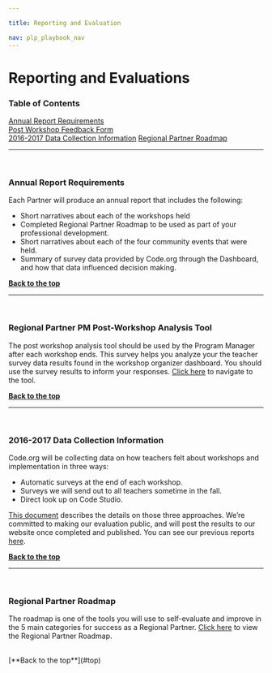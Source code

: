 ```yaml
---

title: Reporting and Evaluation

nav: plp_playbook_nav
---
```

<a id="top"></a>

# Reporting and Evaluations


### Table of Contents

[Annual Report Requirements](#requirements)<br/>
[Post Workshop Feedback Form](#form)<br/>
[2016-2017 Data Collection Information](#data)
[Regional Partner Roadmap](#roadmap)<br/>

________________
<a id="requirements"></a>
<br/>

### **Annual Report Requirements**
Each Partner will produce an annual report that includes the following:<br/>


- Short narratives about each of the workshops held<br/>
- Completed Regional Partner Roadmap to be used as part of your professional development. <br/>
- Short narratives about each of the four community events that were held.<br/>
- Summary of survey data provided by Code.org through the Dashboard, and how that data influenced decision making.<br/>


[**Back to the top**](#top)
<br/>

________________
<a id="form"></a>
<br/>

### **Regional Partner PM Post-Workshop Analysis Tool**
The post workshop analysis tool should be used by the Program Manager after each workshop ends. This survey helps you analyze your the teacher survey data results found in the workshop organizer dashboard. You should use the survey results to inform your responses.
[Click here](https://docs.google.com/a/code.org/forms/d/14zbz_PuRxNpJI6HtMBmJkCWCqV9O_ZDCYbXiHAeYs7A/viewform) to navigate to the tool.


[**Back to the top**](#top)
<br/>

________________
<a id="data"></a>
<br/>

### **2016-2017 Data Collection Information**
Code.org will be collecting data on how teachers felt about workshops and implementation in three ways:

- Automatic surveys at the end of each workshop. 
- Surveys we will send out to all teachers sometime in the fall. 
- Direct look up on Code Studio. 

[This document](https://docs.google.com/document/d/1881ECNGv4tyIzatqHj1bWKm73e16Zq7uVEoPItqXmiY/edit?usp=sharing) describes the details on those three approaches. We’re committed to making our evaluation public, and will post the results to our website once completed and published. You can see our previous reports [here](https://code.org/about/evaluation). 


[**Back to the top**](#top)
<br/>


________________
<a id="roadmap"></a>
<br/>
### **Regional Partner Roadmap**
The roadmap is one of the tools you will use to self-evaluate and improve in the 5 main categories for success as a Regional Partner. [Click here](https://docs.google.com/document/d/1e352PvR0NG0VLmrLg1i3o7AEHeysmohwqPtXGAqZLXA/edit?usp=sharing) to view the Regional Partner Roadmap.

<br/>
[**Back to the top**](#top)
<br/>